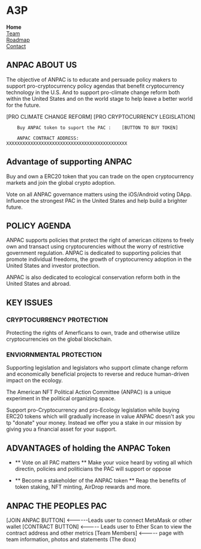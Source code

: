 # A3P
<div class="outter">
    <div class="active"><strong>Home</strong></div>
    <div><a href="https://the-zeitgeist-movement.github.io/A3P/team">Team</a></div>
    <div><a href="https://the-zeitgeist-movement.github.io/A3P/roadmap">Roadmap</a></div>
    <div><a href="https://the-zeitgeist-movement.github.io/A3P/contact">Contact</a></div>
</div>

## ANPAC ABOUT US

The objective of ANPAC is to educate and persuade policy makers to support pro-cryptocurrency policy agendas that benefit cryptocurrency technology in the U.S. And to support pro-climate change reform both within the United States and on the world stage to help leave a better world for the future.

[PRO CLIMATE CHANGE REFORM]      [PRO CRYPTOCURRENCY LEGISLATION]    





        Buy ANPAC token to suport the PAC :    [BUTTON TO BUY TOKEN] 
        
        ANPAC CONTRACT ADDRESS: XXXXXXXXXXXXXXXXXXXXXXXXXXXXXXXXXXXXXXXXXXXXX
        
        
## Advantage of supporting ANPAC
 
Buy and own a ERC20 token that you can trade on the open cryptocurrency markets and join the global crypto adoption.
 
Vote on all ANPAC governance matters using the iOS/Android voting DApp. Influence the strongest PAC in the United States and help build a brighter future.  
 
## POLICY AGENDA 
 
ANPAC supports policies that protect the right of american citizens to freely own and transact using cryptocurencies without the worry of restrictive government regulation. ANPAC is dedicated to supporting policies that promote individual freedoms, the growth of cryptocurrency adoption in the United States and investor protection. 

ANPAC is also dedicated to ecological conservation reform both in the United States and abroad.
 
## KEY ISSUES 
 
### CRYPTOCURRENCY PROTECTION
Protecting the rights of Amerficans to own, trade and otherwise utilize cryptocurrencies on the global blockchain. 

### ENVIORNMENTAL PROTECTION
Supporting legislation and legislators who support climate change reform and economically beneficial projects to reverse and reduce human-driven impact on the ecology. 

The American NFT Political Action Committee (ANPAC) is a unique experiment in the political organizing space. 

Support pro-Cryptocurrency and pro-Ecology legislation while buying ERC20 tokens which will gradually increase in value
ANPAC doesn't ask you tp "donate" your money. Instead we offer you a stake in our mission by giving you a financial asset for your support.


## ADVANTAGES of holding the ANPAC Token 

  - ** Vote on all PAC matters **
    Make your voice heard by voting all which directin, policies and politicians the PAC will support or oppose
    
  - ** Become a stakeholder of the ANPAC token **
    Reap the benefits of token staking, NFT minting, AirDrop rewards and more. 
  
## ANPAC THE PEOPLES PAC 


[JOIN ANPAC BUTTON] <------Leads user to connect MetaMask or other wallet 
[CONTRACT BUTTON] <----- Leads user to Ether Scan to view the contract address and other metrics 
[Team Members] <----- page with team information, photos and statements  (The doxx)  
 
